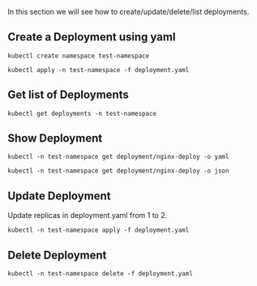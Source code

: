 In this section we will see how to create/update/delete/list deployments.

## Create a Deployment using yaml

```
kubectl create namespace test-namespace

kubectl apply -n test-namespace -f deployment.yaml
```

## Get list of Deployments

```
kubectl get deployments -n test-namespace
```

## Show Deployment

```
kubectl -n test-namespace get deployment/nginx-deploy -o yaml

kubectl -n test-namespace get deployment/nginx-deploy -o json
```

## Update Deployment

Update replicas in deployment.yaml from 1 to 2.

```
kubectl -n test-namespace apply -f deployment.yaml
```

## Delete Deployment

```
kubectl -n test-namespace delete -f deployment.yaml
```
